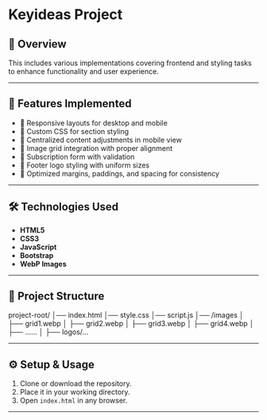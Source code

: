 # Keyideas Project

## 📌 Overview
This includes various implementations covering frontend and styling tasks to enhance functionality and user experience.

---

## 🚀 Features Implemented
- 🔹 Responsive layouts for desktop and mobile  
- 🔹 Custom CSS for section styling  
- 🔹 Centralized content adjustments in mobile view  
- 🔹 Image grid integration with proper alignment  
- 🔹 Subscription form with validation  
- 🔹 Footer logo styling with uniform sizes  
- 🔹 Optimized margins, paddings, and spacing for consistency  

---

## 🛠️ Technologies Used
- **HTML5**  
- **CSS3**  
- **JavaScript**  
- **Bootstrap**  
- **WebP Images**  

---

## 📂 Project Structure
project-root/
│── index.html
│── style.css
│── script.js
│── /images
│ ├── grid1.webp
│ ├── grid2.webp
│ ├── grid3.webp
│ ├── grid4.webp
│ ├── ......
│ ├── logos/...

---

## ⚙️ Setup & Usage
1. Clone or download the repository.  
2. Place it in your working directory.  
3. Open `index.html` in any browser.  

---
